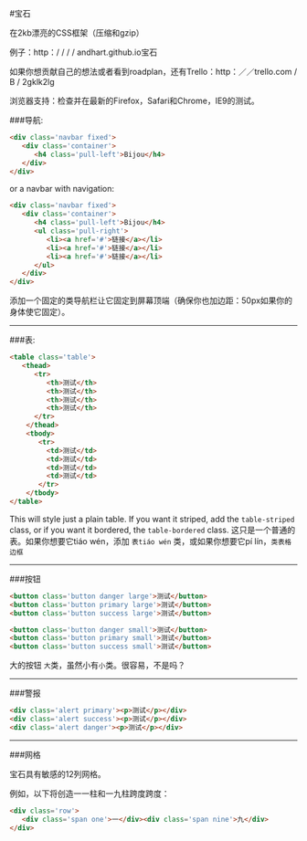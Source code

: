 #宝石

在2kb漂亮的CSS框架（压缩和gzip）

例子：http：/ / / / andhart.github.io宝石

如果你想贡献自己的想法或者看到roadplan，还有Trello：http：／／trello.com / B / 2gklk2lg

浏览器支持：检查并在最新的Firefox，Safari和Chrome，IE9的测试。

###导航:

```html
<div class='navbar fixed'>
   <div class='container'>
      <h4 class='pull-left'>Bijou</h4>
   </div>
</div>
```

or a navbar with navigation:

```html
<div class='navbar fixed'>
   <div class='container'>
      <h4 class='pull-left'>Bijou</h4>
      <ul class='pull-right'>
         <li><a href='#'>链接</a></li>
         <li><a href='#'>链接</a></li>
         <li><a href='#'>链接</a></li>
      </ul>
   </div>
</div>

```

添加一个固定的类导航栏让它固定到屏幕顶端（确保你也加边距：50px如果你的身体使它固定）。

***

###表:

```html
<table class='table'>
   <thead>
      <tr>
         <th>测试</th>
         <th>测试</th>
         <th>测试</th>
         <th>测试</th>
      </tr>
    </thead>
    <tbody>
       <tr>
         <td>测试</td>
         <td>测试</td>
         <td>测试</td>
         <td>测试</td>
       </tr>
    </tbody>
</table>
```

This will style just a plain table. If you want it striped, add the `table-striped` class, or if you want it bordered, the `table-bordered` class.
这只是一个普通的表。如果你想要它tiáo wén，添加 `表tiáo wén` 类，或如果你想要它pí lín，`类表格边框`
***


###按钮

```html
<button class='button danger large'>测试</button>
<button class='button primary large'>测试</button>
<button class='button success large'>测试</button>

<button class='button danger small'>测试</button>
<button class='button primary small'>测试</button>
<button class='button success small'>测试</button>
```

大的按钮 `大`类，虽然小有`小`类。很容易，不是吗？

***

###警报

```html
<div class='alert primary'><p>测试</p></div>
<div class='alert success'><p>测试</p></div>
<div class='alert danger'><p>测试</p></div>
```

***

###网格

宝石具有敏感的12列网格。

例如，以下将创造一一柱和一九柱跨度跨度：
```html
<div class='row'>
   <div class='span one'>一</div><div class='span nine'>九</div>
</div>
```

